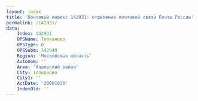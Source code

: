 ```yaml
---
layout: index
title: 'Почтовый индекс 142931: отделение почтовой связи Почты России'
permalink: /142931/
data:
    Index: 142931
    OPSName: Топканово
    OPSType: О
    OPSSubm: 142949
    Region: 'Московская область'
    Autonom: ''
    Area: 'Каширский район'
    City: Топканово
    City1: ''
    ActDate: '20001030'
    IndexOld: ''
---
```

